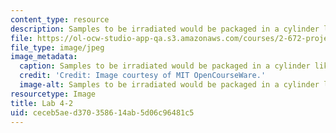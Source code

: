 ```yaml
---
content_type: resource
description: Samples to be irradiated would be packaged in a cylinder like this.
file: https://ol-ocw-studio-app-qa.s3.amazonaws.com/courses/2-672-project-laboratory-spring-2009/ceceb5aed370358614ab5d06c96481c5_lab4-2.jpg
file_type: image/jpeg
image_metadata:
  caption: Samples to be irradiated would be packaged in a cylinder like this.
  credit: 'Credit: Image courtesy of MIT OpenCourseWare.'
  image-alt: Samples to be irradiated would be packaged in a cylinder like this.
resourcetype: Image
title: Lab 4-2
uid: ceceb5ae-d370-3586-14ab-5d06c96481c5
---
```

